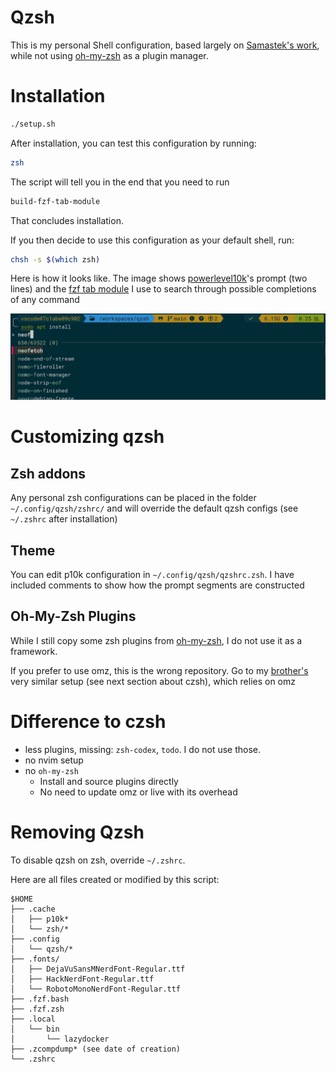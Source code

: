 # Qzsh

This is my personal Shell configuration, based largely on [Samastek's work](https://github.com/samastek/czsh), while not using [oh-my-zsh](https://www.github.com/ohmyzsh/ohmyzsh) as a plugin manager.

# Installation
```bash
./setup.sh
```
After installation, you can test this configuration by running:
```bash
zsh
```
The script will tell you in the end that you need to run

```bash
build-fzf-tab-module
```

That concludes installation.

If you then decide to use this configuration as your default shell, run:
```bash
chsh -s $(which zsh)
```



Here is how it looks like. The image shows  [powerlevel10k](https://github.com/romkatv/powerlevel10k)'s prompt (two lines) and the [fzf tab module](https://github.com/Aloxaf/fzf-tab) I use to search through possible completions of any command

![image](/docs/p10k-fzf-tab.png)

# Customizing qzsh

## Zsh addons

Any personal zsh configurations can be placed in the folder `~/.config/qzsh/zshrc/` and will override the default qzsh configs (see `~/.zshrc` after installation)

## Theme

You can edit p10k configuration in `~/.config/qzsh/qzshrc.zsh`. I have included comments to show how the prompt segments are constructed

## Oh-My-Zsh Plugins
While I still copy some zsh plugins from [oh-my-zsh](https://www.github.com/ohmyzsh/ohmyzsh), I do not use it as a framework.

If you prefer to use omz, this is the wrong repository. Go to my [brother's](https://github.com/samastek) very similar setup (see next section about czsh), which relies on omz

# Difference to czsh

- less plugins, missing: `zsh-codex`, `todo`. I do not use those.
- no nvim setup
- no `oh-my-zsh`
    - Install and source plugins directly
    - No need to update omz or live with its overhead

# Removing Qzsh
To disable qzsh on zsh, override `~/.zshrc`.

Here are all files created or modified by this script:

```
$HOME
├── .cache
│   ├── p10k*
│   └── zsh/*
├── .config
│   └── qzsh/*
├── .fonts/
│   ├── DejaVuSansMNerdFont-Regular.ttf
│   ├── HackNerdFont-Regular.ttf
│   └── RobotoMonoNerdFont-Regular.ttf
├── .fzf.bash
├── .fzf.zsh
├── .local
│   └── bin
│       └── lazydocker
├── .zcompdump* (see date of creation)
└── .zshrc
```